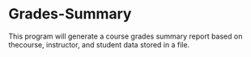# Grades-Summary
This program will generate a course grades summary report based on thecourse, instructor, and student data stored in a file.
